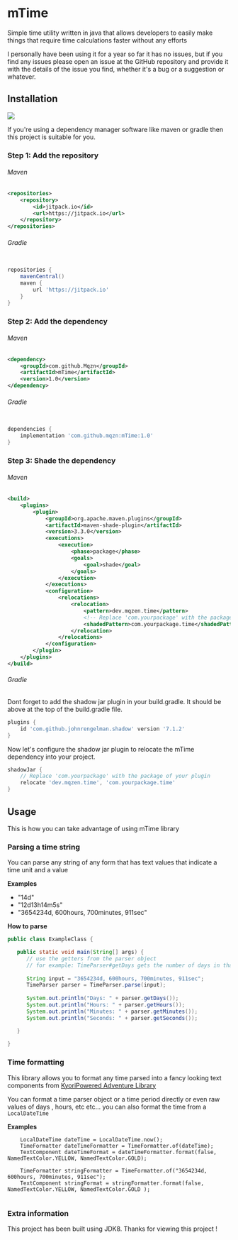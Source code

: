 # mTime

Simple time utility written in java that allows
developers to easily make things that require time calculations 
faster without any efforts

I personally have been using it for a year so far
it has no issues, but if you find any issues please
open an issue at the GitHub repository and provide it with the details
of the issue  you find, whether it's a bug or a suggestion
or whatever.

## Installation 
[![](https://jitpack.io/v/Mqzn/mTime.svg)](https://jitpack.io/#Mqzn/mTime)

If you're using a dependency manager software like maven or gradle
then this project is suitable for you.

### Step 1: Add the repository

###### Maven
```xml
<repositories>
    <repository>
        <id>jitpack.io</id>
        <url>https://jitpack.io</url>
    </repository>
</repositories>
```

###### Gradle
```groovy

repositories {
    mavenCentral()
    maven {
        url 'https://jitpack.io'
    }
}
```

### Step 2: Add the dependency

###### Maven
```xml
<dependency>
    <groupId>com.github.Mqzn</groupId>
    <artifactId>mTime</artifactId>
    <version>1.0</version>
</dependency>
```

###### Gradle
```groovy

dependencies {
    implementation 'com.github.mqzn:mTime:1.0'
}
```

### Step 3: Shade the dependency

###### Maven
```xml
<build>
    <plugins>
        <plugin>
            <groupId>org.apache.maven.plugins</groupId>
            <artifactId>maven-shade-plugin</artifactId>
            <version>3.3.0</version>
            <executions>
                <execution>
                    <phase>package</phase>
                    <goals>
                        <goal>shade</goal>
                    </goals>
                </execution>
            </executions>
            <configuration>
                <relocations>
                    <relocation>
                        <pattern>dev.mqzen.time</pattern>
                        <!-- Replace 'com.yourpackage' with the package of your plugin ! -->
                        <shadedPattern>com.yourpackage.time</shadedPattern>
                    </relocation>
                </relocations>
            </configuration>
        </plugin>
    </plugins>
</build>
```

###### Gradle
Dont forget to add the shadow jar plugin in your build.gradle.
It should be above at the top of the build.gradle file.
```groovy 
plugins {
    id 'com.github.johnrengelman.shadow' version '7.1.2'
}
```
Now let's configure the shadow jar plugin
to relocate the mTime dependency into your project.

```groovy
shadowJar {
    // Replace 'com.yourpackage' with the package of your plugin 
    relocate 'dev.mqzen.time', 'com.yourpackage.time'
}
```

## Usage

This is how you can take advantage of using
mTime library

### Parsing a time string
You can parse any string of any form that has text values
that indicate a time unit and a value

**Examples**
- "14d"
- "12d13h14m5s"
- "3654234d, 600hours, 700minutes, 911sec"

**How to parse**
```java
public class ExampleClass {

   public static void main(String[] args) {
	  // use the getters from the parser object
	  // for example: TimeParser#getDays gets the number of days in that time string
     
	  String input = "3654234d, 600hours, 700minutes, 911sec";
	  TimeParser parser = TimeParser.parse(input);
    
	  System.out.println("Days: " + parser.getDays());
	  System.out.println("Hours: " + parser.getHours());
	  System.out.println("Minutes: " + parser.getMinutes());
	  System.out.println("Seconds: " + parser.getSeconds());

   }
	 
}
```
### Time formatting
This library allows you to format any time parsed 
into a fancy looking text components
from [KyoriPowered Adventure Library](https://github.com/KyoriPowered/adventure)

You can format a time parser object or a time period directly 
or even raw values of days , hours, etc etc...
you can also format the time from a `LocalDateTime`

**Examples**
```
    LocalDateTime dateTime = LocalDateTime.now();
    TimeFormatter dateTimeFormatter = TimeFormatter.of(dateTime);
    TextComponent dateTimeFormat = dateTimeFormatter.format(false, NamedTextColor.YELLOW, NamedTextColor.GOLD);
    
    TimeFormatter stringFormatter = TimeFormatter.of("3654234d, 600hours, 700minutes, 911sec");
    TextComponent stringFormat = stringFormatter.format(false, NamedTextColor.YELLOW, NamedTextColor.GOLD );
		
```
### Extra information
This project has been built using JDK8.
Thanks for viewing this project !

